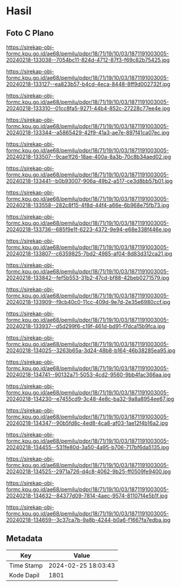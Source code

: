 # Hasil

## Foto C Plano

https://sirekap-obj-formc.kpu.go.id/ae68/pemilu/pdpr/18/71/19/10/03/1871191003005-20240218-133038--7054bc11-824d-4712-87f3-f69c82b75425.jpg

https://sirekap-obj-formc.kpu.go.id/ae68/pemilu/pdpr/18/71/19/10/03/1871191003005-20240218-133127--ea823b57-b4cd-4eca-8448-8ff9d002732f.jpg

https://sirekap-obj-formc.kpu.go.id/ae68/pemilu/pdpr/18/71/19/10/03/1871191003005-20240218-133310--01cc8fa5-9271-44b4-852c-27228c77ee4e.jpg

https://sirekap-obj-formc.kpu.go.id/ae68/pemilu/pdpr/18/71/19/10/03/1871191003005-20240218-133344--a5865429-42f9-41a3-ae7e-897f41ca07ec.jpg

https://sirekap-obj-formc.kpu.go.id/ae68/pemilu/pdpr/18/71/19/10/03/1871191003005-20240218-133507--9cae1f26-18ae-400a-8a3b-70c8b34aed02.jpg

https://sirekap-obj-formc.kpu.go.id/ae68/pemilu/pdpr/18/71/19/10/03/1871191003005-20240218-133441--b0b93007-906a-49b2-a517-ce3d8bb57b01.jpg

https://sirekap-obj-formc.kpu.go.id/ae68/pemilu/pdpr/18/71/19/10/03/1871191003005-20240218-133558--282c8f15-4f8d-44f4-a66e-6b968e75fb73.jpg

https://sirekap-obj-formc.kpu.go.id/ae68/pemilu/pdpr/18/71/19/10/03/1871191003005-20240218-133736--685f9e1f-6223-4372-9e94-e68e338f446e.jpg

https://sirekap-obj-formc.kpu.go.id/ae68/pemilu/pdpr/18/71/19/10/03/1871191003005-20240218-133807--c6359825-7bd2-4985-af04-8d83d312ca21.jpg

https://sirekap-obj-formc.kpu.go.id/ae68/pemilu/pdpr/18/71/19/10/03/1871191003005-20240218-133842--fef5b553-31b2-47cd-bf88-42beb0271579.jpg

https://sirekap-obj-formc.kpu.go.id/ae68/pemilu/pdpr/18/71/19/10/03/1871191003005-20240218-133909--f9cb40c0-11cc-409d-9e7d-2e35e6980ccf.jpg

https://sirekap-obj-formc.kpu.go.id/ae68/pemilu/pdpr/18/71/19/10/03/1871191003005-20240218-133937--d5d299f6-c19f-461d-bd91-f7dca15b9fca.jpg

https://sirekap-obj-formc.kpu.go.id/ae68/pemilu/pdpr/18/71/19/10/03/1871191003005-20240218-134025--3263b65a-3d24-48b8-b164-46b38285ea95.jpg

https://sirekap-obj-formc.kpu.go.id/ae68/pemilu/pdpr/18/71/19/10/03/1871191003005-20240218-134741--90132a71-5053-4cd2-9560-9bb4fac366aa.jpg

https://sirekap-obj-formc.kpu.go.id/ae68/pemilu/pdpr/18/71/19/10/03/1871191003005-20240218-134230--e7455cd9-3c48-4e8c-ba32-9a8a8954ee67.jpg

https://sirekap-obj-formc.kpu.go.id/ae68/pemilu/pdpr/18/71/19/10/03/1871191003005-20240218-134347--90b5fd8c-4ed8-4ca8-af03-1ae12f4b16a2.jpg

https://sirekap-obj-formc.kpu.go.id/ae68/pemilu/pdpr/18/71/19/10/03/1871191003005-20240218-134455--531fe80d-3a50-4a95-b706-717bf6da5135.jpg

https://sirekap-obj-formc.kpu.go.id/ae68/pemilu/pdpr/18/71/19/10/03/1871191003005-20240218-134525--2971a726-d4c8-4062-9b25-ff0509fe9400.jpg

https://sirekap-obj-formc.kpu.go.id/ae68/pemilu/pdpr/18/71/19/10/03/1871191003005-20240218-134632--84377d09-7814-4aec-9574-81107f4e5b1f.jpg

https://sirekap-obj-formc.kpu.go.id/ae68/pemilu/pdpr/18/71/19/10/03/1871191003005-20240218-134659--3c37ca7b-9a8b-4244-b0a6-f1667fa7edba.jpg


## Metadata

| Key        | Value               |
| ---------- | ------------------- |
| Time Stamp | 2024-02-25 18:03:43 |
| Kode Dapil | 1801                |



